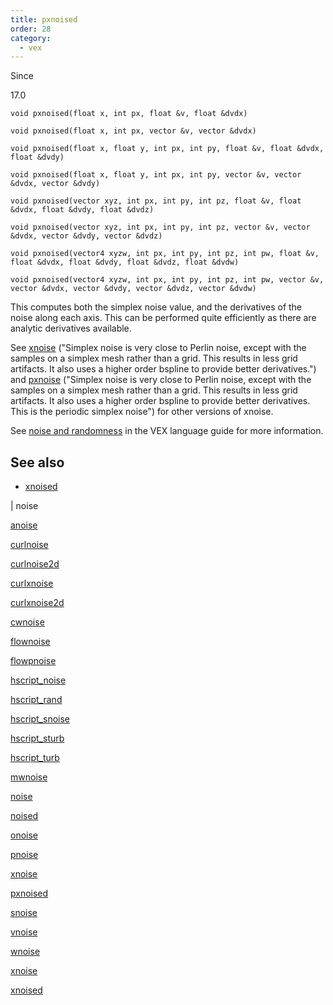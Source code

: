 ```yaml
---
title: pxnoised
order: 28
category:
  - vex
---
```


Since

17.0

`void pxnoised(float x, int px, float &v, float &dvdx)`

`void pxnoised(float x, int px, vector &v, vector &dvdx)`

`void pxnoised(float x, float y, int px, int py, float &v, float &dvdx, float &dvdy)`

`void pxnoised(float x, float y, int px, int py, vector &v, vector &dvdx, vector &dvdy)`

`void pxnoised(vector xyz, int px, int py, int pz, float &v, float &dvdx, float &dvdy, float &dvdz)`

`void pxnoised(vector xyz, int px, int py, int pz, vector &v, vector &dvdx, vector &dvdy, vector &dvdz)`

`void pxnoised(vector4 xyzw, int px, int py, int pz, int pw, float &v, float &dvdx, float &dvdy, float &dvdz, float &dvdw)`

`void pxnoised(vector4 xyzw, int px, int py, int pz, int pw, vector &v, vector &dvdx, vector &dvdy, vector &dvdz, vector &dvdw)`

This computes both the simplex noise value, and the derivatives of the
noise along each axis. This can be performed quite efficiently as
there are analytic derivatives available.

See [xnoise](xnoise.html) ("Simplex noise is very close to Perlin noise, except with the samples on a simplex mesh rather than a grid. This results in less grid artifacts. It also uses a higher order bspline to provide better derivatives.") and [pxnoise](pxnoise.html) ("Simplex noise is very close to Perlin noise, except with the samples on a simplex mesh rather than a grid. This results in less grid artifacts. It also uses a higher order bspline to provide better derivatives. This is the periodic simplex noise") for other versions of xnoise.

See [noise and randomness](../random.html) in the VEX language
guide for more information.

## See also

- [xnoised](xnoised.html)

|
noise

[anoise](anoise.html)

[curlnoise](curlnoise.html)

[curlnoise2d](curlnoise2d.html)

[curlxnoise](curlxnoise.html)

[curlxnoise2d](curlxnoise2d.html)

[cwnoise](cwnoise.html)

[flownoise](flownoise.html)

[flowpnoise](flowpnoise.html)

[hscript_noise](hscript_noise.html)

[hscript_rand](hscript_rand.html)

[hscript_snoise](hscript_snoise.html)

[hscript_sturb](hscript_sturb.html)

[hscript_turb](hscript_turb.html)

[mwnoise](mwnoise.html)

[noise](noise.html)

[noised](noised.html)

[onoise](onoise.html)

[pnoise](pnoise.html)

[xnoise](pxnoise.html)

[pxnoised](pxnoised.html)

[snoise](snoise.html)

[vnoise](vnoise.html)

[wnoise](wnoise.html)

[xnoise](xnoise.html)

[xnoised](xnoised.html)
